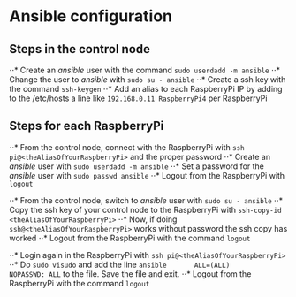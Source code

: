 # Ansible configuration

## Steps in the control node
⋅⋅* Create an *ansible* user with the command `sudo userdadd -m ansible`
⋅⋅* Change the user to *ansible* with `sudo su - ansible`
⋅⋅* Create a ssh key with the command `ssh-keygen`
⋅⋅* Add an alias to each RaspberryPi IP by adding to the /etc/hosts a line like `192.168.0.11 RaspberryPi4` per RaspberryPi

## Steps for each RaspberryPi

⋅⋅* From the control node, connect with the RaspberryPi with `ssh pi@<theAliasOfYourRaspberryPi>` and the proper password
⋅⋅* Create an *ansible* user with `sudo userdadd -m ansible`
⋅⋅* Set a password for the *ansible* user with `sudo passwd ansible`
⋅⋅* Logout from the RaspberryPi with `logout`

⋅⋅* From the control node, switch to *ansible* user with `sudo su - ansible`
⋅⋅* Copy the ssh key of your control node to the RaspberryPi with `ssh-copy-id <theAliasOfYourRaspberryPi>`
⋅⋅* Now, if doing `ssh@<theAliasOfYourRaspberryPi>` works without password the ssh copy has worked
⋅⋅* Logout from the RaspberryPi with the command `logout`

⋅⋅* Login again in the RaspberryPi with `ssh pi@<theAliasOfYourRaspberryPi>`
⋅⋅* Do `sudo visudo` and add the line `ansible       ALL=(ALL)       NOPASSWD: ALL` to the file. Save the file and exit.
⋅⋅* Logout from the RaspberryPi with the command `logout`
